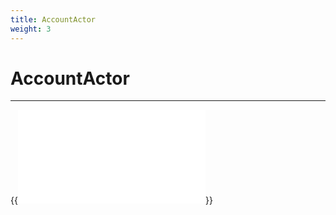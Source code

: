 ```yaml
---
title: AccountActor
weight: 3
---
```


# AccountActor
---

{{<embed src="/docs/actors/actors/builtin/account/account_actor.go" lang="go" >}}
